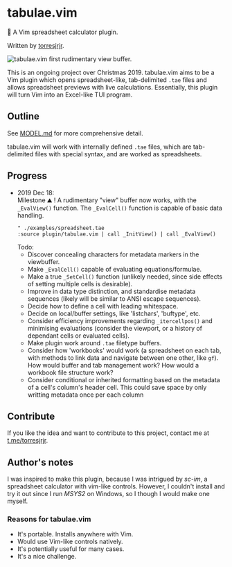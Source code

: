 tabulae.vim
===========
📖 A Vim spreadsheet calculator plugin.

Written by [torresjrjr](https://t.me/torresjrjr).

![tabulae.vim first rudimentary view buffer.](https://i.imgur.com/xKUxkio.png)

This is an ongoing project over Christmas 2019. tabulae.vim aims to be a Vim plugin
which opens spreadsheet-like, tab-delimited `.tae` files and allows spreadsheet
previews with live calculations. Essentially, this plugin will turn Vim into an
Excel-like TUI program.

Outline
-------
See [MODEL.md](MODEL.md) for more comprehensive detail.

tabulae.vim will work with internally defined `.tae` files, which are
tab-delimited files with special syntax, and are worked as spreadsheets.

Progress
--------
- 2019 Dec 18:  
  Milestone ⛰️ ! A rudimentary "view" buffer now works, with the `_EvalView()`
  function. The `_EvalCell()` function is capable of basic data handling.
  ```vim
  " ./examples/spreadsheet.tae
  :source plugin/tabulae.vim | call _InitView() | call _EvalView() 
  ```
  Todo:
  - Discover concealing characters for metadata markers in the viewbuffer.
  - Make `_EvalCell()` capable of evaluating equations/formulae.
  - Make a true `_SetCell()` function (unlikely needed, since side effects of
    setting multiple cells is desirable).
  - Improve in data type distinction, and standardise metadata sequences (likely
    will be similar to ANSI escape sequences).
  - Decide how to define a cell with leading whitespace.
  - Decide on local/buffer settings, like 'listchars', 'buftype', etc.
  - Consider efficiency improvements regarding `_itercellpos()` and minimising
    evaluations (consider the viewport, or a history of dependant cells or
    evaluated cells).
  - Make plugin work around `.tae` filetype buffers.
  - Consider how 'workbooks' would work (a spreadsheet on each tab, with methods
    to link data and navigate between one other, like `gf`). How would buffer
    and tab management work? How would a workbook file structure work?
  - Consider conditional or inherited formatting based on the metadata of a
    cell's column's header cell. This could save space by only writting metadata
    once per each column

Contribute
----------
If you like the idea and want to contribute to this project, contact me at
[t.me/torresjrjr](https://t.me/torresjrjr).

Author's notes
-------------
I was inspired to make this plugin, because I was intrigued by _sc-im_, a
spreadsheet calculator with vim-like controls. However, I couldn't install and
try it out since I run _MSYS2_ on Windows, so I though I would make one myself.

### Reasons for tabulae.vim
- It's portable. Installs anywhere with Vim.
- Would use Vim-like controls natively.
- It's potentially useful for many cases.
- It's a nice challenge.
